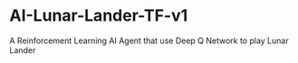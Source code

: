 # AI-Lunar-Lander-TF-v1
A Reinforcement Learning AI Agent that use Deep Q Network to play Lunar Lander
